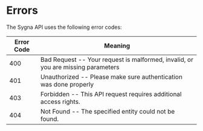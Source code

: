 # Errors

The Sygna API uses the following error codes:

| Error Code | Meaning                                                       |
| ---------- | ------------------------------------------------------------- |
| 400        | Bad Request -- Your request is malformed, invalid, or you are missing parameters  |
| 401        | Unauthorized -- Please make sure authentication was done properly                      |
| 403        | Forbidden -- This API request requires additional access rights. |
| 404        | Not Found -- The specified entity could not be found.         |
